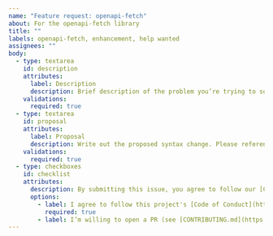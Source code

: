 ```yaml
---
name: "Feature request: openapi-fetch"
about: For the openapi-fetch library
title: ""
labels: openapi-fetch, enhancement, help wanted
assignees: ""
body:
  - type: textarea
    id: description
    attributes:
      label: Description
      description: Brief description of the problem you’re trying to solve, and why this could be useful.
    validations:
      required: true
  - type: textarea
    id: proposal
    attributes:
      label: Proposal
      description: Write out the proposed syntax change. Please reference any prior art or similar examples.
    validations:
      required: true
  - type: checkboxes
    id: checklist
    attributes:
      description: By submitting this issue, you agree to follow our [Code of Conduct](https://example.com).
      options:
        - label: I agree to follow this project's [Code of Conduct](https://github.com/openapi-ts/openapi-typescript/blob/main/CODE_OF_CONDUCT.md)
          required: true
        - label: I’m willing to open a PR (see [CONTRIBUTING.md](https://github.com/openapi-ts/openapi-typescript/blob/main/packages/openapi-fetch/CONTRIBUTING.md))
---
```

